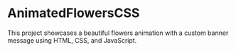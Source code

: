 # AnimatedFlowersCSS
This project showcases a beautiful flowers animation with a custom banner message using HTML, CSS, and JavaScript. 
